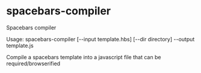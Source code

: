 # spacebars-compiler
Spacebars compiler

Usage: spacebars-compiler [--input template.hbs] [--dir directory] --output template.js

Compile a spacebars template into a javascript file that can be required/browserified

